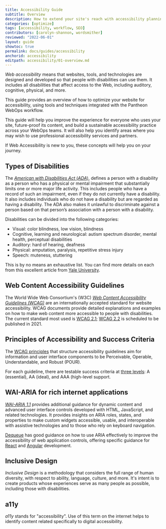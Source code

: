 ```yaml
---
title: Accessibility Guide
subtitle: Overview
description: How to extend your site's reach with accessibility planning, fixes, and reporting.
categories: [optimize]
tags: [accessibility, workflow, SEO]
contributors: [carolyn-shannon, wordsmither]
reviewed: "2022-06-01"
layout: guide
showtoc: true
permalink: docs/guides/accessibility
anchorid: accessibility
editpath: accessibility/01-overview.md
---
```


<dfn id="acc">Web accessibility</dfn> means that websites, tools, and technologies are designed and developed so that people with disabilities can use them.  It includes all disabilities that affect access to the Web, including auditory, cognitive, physical, and more. 

This guide provides an overview of how to optimize your website for accessibility, using tools and techniques integrated with the Pantheon WebOps workflow. 

This guide will help you improve the experience for everyone who uses your site, future-proof its content, and build a sustainable accessibility practice across your WebOps teams. It will also help you identify areas where you may wish to use professional accessibility services and partners.

If Web Accessibility is new to you, these concepts will help you on your journey.

## Types of Disabilities

The [<dfn id="adalong">American with Disabilities Act</dfn> (<dfn id="ada">ADA</dfn>)](https://adata.org/faq/what-definition-disability-under-ada), defines a person with a disability as a person who has a physical or mental impairment that substantially limits one or more major life activity. This includes people who have a record of such an impairment, even if they do not currently have a disability. It also includes individuals who do not have a disability but are regarded as having a disability. The ADA also makes it unlawful to discriminate against a person based on that person’s association with a person with a disability.

Disabilities can be divided into the following categories:

- Visual: color blindness, low vision, blindness
- Cognitive, learning and neurological: autism spectrum disorder, mental health, perceptual disabilities
- Auditory: hard of hearing, deafness
- Physical: amputation, paralysis, repetitive stress injury
- Speech: muteness, stuttering

This is by no means an exhaustive list. You can find more details on each from this excellent article from [Yale University](https://usability.yale.edu/web-accessibility/articles/types-disabilities).

## Web Content Accessibility Guidelines

The World Wide Web Consortium's (W3C) [<dfn id="wacc">Web Content Accessibility Guidelines (WCAG)</dfn>](https://www.w3.org/WAI/standards-guidelines/wcag/) are an internationally accepted standard for website accessibility. WCAG documents provide detailed explanations and examples on how to make web content more accessible to people with disabilities. The current standard most used is [WCAG 2.1](https://www.w3.org/TR/WCAG21/); [WCAG 2.2](https://www.w3.org/WAI/standards-guidelines/wcag/new-in-22/) is scheduled to be published in 2021. 

## Principles of Accessibility and Success Criteria

The [WCAG principles](https://www.w3.org/TR/WCAG20/#guidelines) that structure accessibility guidelines aim for information and user interface components to be Perceivable, Operable, Understandable, and Robust (POUR). 

For each guideline, there are testable success criteria at [three levels](https://www.w3.org/WAI/WCAG21/Understanding/conformance#levels): A (essential), AA (ideal), and AAA (high-level support. 

## WAI-ARIA for rich internet applications 

[<dfn id="waiaria">WAI-ARIA 1.1</dfn>](https://www.w3.org/TR/wai-aria-practices-1.1/) provides additional guidance for dynamic content and advanced user interface controls developed with HTML, JavaScript, and related technologies. It provides insights on ARIA roles, states, and properties to make custom widgets accessible, usable, and interoperable with assistive technologies and to those who rely on keyboard navigation.

[Dequeue](https://www.deque.com/blog/top-5-rules-of-aria/) has good guidance on how to use ARIA effectively to improve the accessibility of web application controls, offering specific guidance for [React](https://www.deque.com/blog/debunking-the-myth-accessibility-and-react/) and [Angular](https://www.deque.com/blog/angular-and-accessibility-issues-and-strategies/) development. 

## Inclusive Design

<dfn id="incdes">Inclusive Design</dfn> is a methodology that considers the full range of human diversity, with respect to ability, language, culture, and more.  It's intent is to create products whose experiences serve as many people as possible, including those with disabilities.

## a11y

<dfn id="a11y">a11y</dfn> stands for "accessibility". Use of this term on the internet helps to identify content related specifically to digital accessibility.

